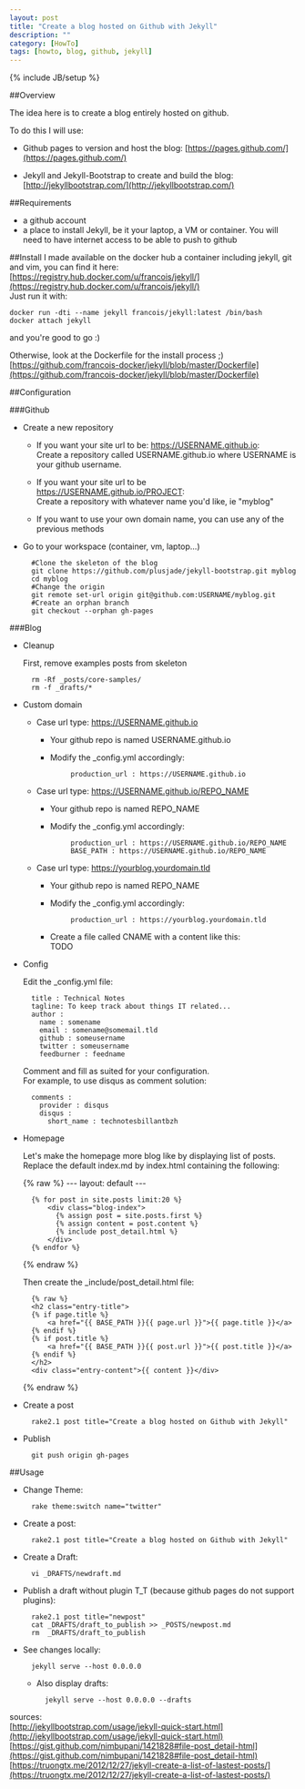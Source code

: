 ```yaml
---
layout: post
title: "Create a blog hosted on Github with Jekyll"
description: ""
category: [HowTo]
tags: [howto, blog, github, jekyll]
---
```

{% include JB/setup %}

##Overview

The idea here is to create a blog entirely hosted on github.

To do this I will use:

- Github pages to version and host the blog: [https://pages.github.com/](https://pages.github.com/)
    
- Jekyll and Jekyll-Bootstrap to create and build the blog: [http://jekyllbootstrap.com/](http://jekyllbootstrap.com/)
    
##Requirements

- a github account
- a place to install Jekyll, be it your laptop, a VM or container. You will need to have internet access to be able to push to github   

##Install
I made available on the docker hub a container including jekyll, git and vim, you can find it here: [https://registry.hub.docker.com/u/francois/jekyll/](https://registry.hub.docker.com/u/francois/jekyll/)   
Just run it with:   

    docker run -dti --name jekyll francois/jekyll:latest /bin/bash   
    docker attach jekyll

and you're good to go :)

Otherwise, look at the Dockerfile for the install process ;) [https://github.com/francois-docker/jekyll/blob/master/Dockerfile](https://github.com/francois-docker/jekyll/blob/master/Dockerfile)

##Configuration

###Github

- Create a new repository    
    - If you want your site url to be: https://USERNAME.github.io:    
        Create a repository called USERNAME.github.io where USERNAME is your github username.

    - If you want your site url to be https://USERNAME.github.io/PROJECT:    
        Create a repository with whatever name you'd like, ie "myblog"   
 
    - If you want to use your own domain name, you can use any of the previous methods
- Go to your workspace (container, vm, laptop...)   

        #Clone the skeleton of the blog   
        git clone https://github.com/plusjade/jekyll-bootstrap.git myblog   
        cd myblog   
        #Change the origin   
        git remote set-url origin git@github.com:USERNAME/myblog.git   
        #Create an orphan branch   
        git checkout --orphan gh-pages

###Blog

- Cleanup

    First, remove examples posts from skeleton   

        rm -Rf _posts/core-samples/
        rm -f _drafts/*

- Custom domain

    - Case url type: https://USERNAME.github.io
        - Your github repo is named USERNAME.github.io    
        - Modify the _config.yml accordingly:    

                   production_url : https://USERNAME.github.io 

    - Case url type: https://USERNAME.github.io/REPO_NAME
        - Your github repo is named REPO_NAME
        - Modify the _config.yml accordingly:    

                   production_url : https://USERNAME.github.io/REPO_NAME 
                   BASE_PATH : https://USERNAME.github.io/REPO_NAME

    - Case url type: https://yourblog.yourdomain.tld
        - Your github repo is named REPO_NAME
        - Modify the _config.yml accordingly:

                   production_url : https://yourblog.yourdomain.tld
        - Create a file called CNAME with a content like this:   
            TODO


- Config

    Edit the _config.yml file:

        title : Technical Notes
        tagline: To keep track about things IT related...
        author :
          name : somename
          email : somename@somemail.tld
          github : someusername
          twitter : someusername
          feedburner : feedname        

    Comment and fill as suited for your configuration.    
    For example, to use disqus as comment solution:

        comments :
          provider : disqus
          disqus :
            short_name : technotesbillantbzh


- Homepage

    Let's make the homepage more blog like by displaying list of posts.   
    Replace the default index.md by index.html containing the following:

    {% raw %}
        ---
        layout: default
        ---
        
        
        {% for post in site.posts limit:20 %}
            <div class="blog-index">
              {% assign post = site.posts.first %}
              {% assign content = post.content %}
              {% include post_detail.html %}
            </div>
        {% endfor %}
    {% endraw %}

    Then create the _include/post_detail.html file:

        {% raw %}
        <h2 class="entry-title">
        {% if page.title %}
            <a href="{{ BASE_PATH }}{{ page.url }}">{{ page.title }}</a>
        {% endif %}
        {% if post.title %}
            <a href="{{ BASE_PATH }}{{ post.url }}">{{ post.title }}</a>
        {% endif %}
        </h2>
        <div class="entry-content">{{ content }}</div>
    {% endraw %}

- Create a post

        rake2.1 post title="Create a blog hosted on Github with Jekyll"

- Publish

        git push origin gh-pages

##Usage

- Change Theme:    

        rake theme:switch name="twitter"

- Create a post:   

        rake2.1 post title="Create a blog hosted on Github with Jekyll"

- Create a Draft:    

        vi _DRAFTS/newdraft.md

- Publish a draft without plugin T_T (because github pages do not support plugins):   

        rake2.1 post title="newpost"   
        cat _DRAFTS/draft_to_publish >> _POSTS/newpost.md   
        rm  _DRAFTS/draft_to_publish   

- See changes locally:

        jekyll serve --host 0.0.0.0

    - Also display drafts:

            jekyll serve --host 0.0.0.0 --drafts

sources:    
[http://jekyllbootstrap.com/usage/jekyll-quick-start.html](http://jekyllbootstrap.com/usage/jekyll-quick-start.html)    
[https://gist.github.com/nimbupani/1421828#file-post_detail-html](https://gist.github.com/nimbupani/1421828#file-post_detail-html)   
[https://truongtx.me/2012/12/27/jekyll-create-a-list-of-lastest-posts/](https://truongtx.me/2012/12/27/jekyll-create-a-list-of-lastest-posts/)   
